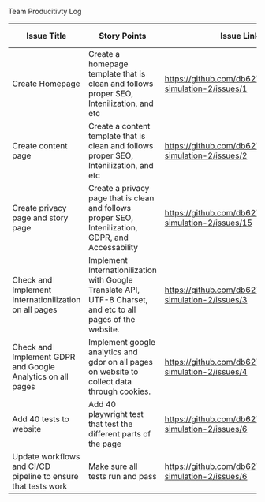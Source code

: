 Team Producitivty Log

|Issue Title    |Story Points|Issue Link|Satus|Assigned to|Assigned On|Completed On|Notes|
|------------   |------------|----------|-----|-----------|-----------|------------|-----|
|Create Homepage|Create a homepage template that is clean and follows proper SEO, Intenilization, and etc|https://github.com/db627/mywebclass-simulation-2/issues/1|Complete|Dennis|3/20|3/26|Everything Properly Implemented|
|Create content page|Create a content template that is clean and follows proper SEO, Intenilization, and etc|https://github.com/db627/mywebclass-simulation-2/issues/2|Complete|Dennis|3/20|3/26|Everything Properly Implemented|
|Create privacy page and story page|Create a privacy page that is clean and follows proper SEO, Intenilization, GDPR, and Accessability|https://github.com/db627/mywebclass-simulation-2/issues/15|Complete|Dennis|3/20|3/26|Everything Properly Implemented|
|Check and Implement Internationilization on all pages|Implement Internationilization with Google Translate API, UTF-8 Charset, and etc to all pages of the website.|https://github.com/db627/mywebclass-simulation-2/issues/3|Complete|Dennis|3/20|3/27|Everything Properly Implemented|
|Check and Implement GDPR and Google Analytics on all pages|Implement google analytics and gdpr on all pages on website to collect data through cookies. |https://github.com/db627/mywebclass-simulation-2/issues/4|Complete|Dennis|3/20|3/26|Everything Properly Implemented|
|Add 40 tests to website|Add 40 playwright test that test the different parts of the page|https://github.com/db627/mywebclass-simulation-2/issues/6|Complete|Paul|3/20|3/27|Everything Properly Implemented|
|Update workflows and CI/CD pipeline to ensure that tests work|Make sure all tests run and pass|https://github.com/db627/mywebclass-simulation-2/issues/6|Complete|Paul|3/20|3/27|Everything Properly Implemented|
